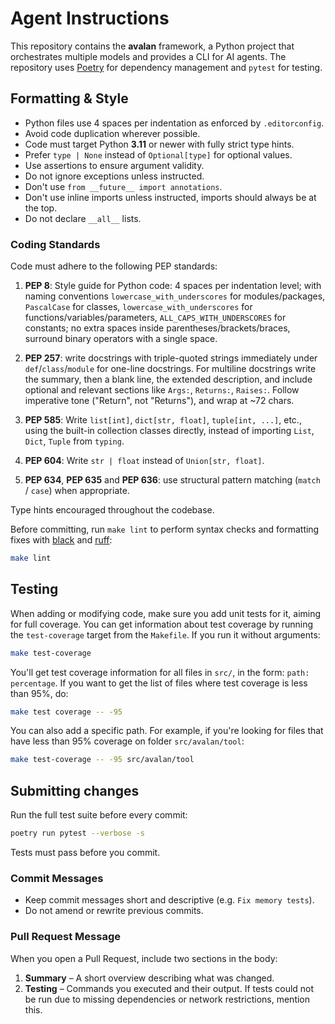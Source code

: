 # Agent Instructions

This repository contains the **avalan** framework, a Python project that
orchestrates multiple models and provides a CLI for AI agents. The repository
uses [Poetry](https://python-poetry.org/) for dependency management
and `pytest` for testing.

## Formatting & Style

- Python files use 4 spaces per indentation as enforced by `.editorconfig`.
- Avoid code duplication wherever possible.
- Code must target Python **3.11** or newer with fully strict type hints.
- Prefer `type | None` instead of `Optional[type]` for optional values.
- Use assertions to ensure argument validity.
- Do not ignore exceptions unless instructed.
- Don't use `from __future__ import annotations`.
- Don't use inline imports unless instructed, imports should always be at the top.
- Do not declare `__all__` lists.

### Coding Standards

Code must adhere to the following PEP standards:

1. **PEP 8**: Style guide for Python code: 4 spaces per indentation level;
with naming conventions `lowercase_with_underscores` for modules/packages,
`PascalCase` for classes, `lowercase_with_underscores` for
functions/variables/parameters, `ALL_CAPS_WITH_UNDERSCORES` for constants;
no extra spaces inside parentheses/brackets/braces, surround binary operators
with a single space.

2. **PEP 257**: write docstrings with triple-quoted strings immediately under
`def`/`class`/`module` for one-line docstrings. For multiline docstrings
write the summary, then a blank line, the extended description, and include
optional and relevant sections like `Args:`, `Returns:`, `Raises:`. Follow
imperative tone ("Return", not "Returns"), and wrap at ~72 chars.

3. **PEP 585**: Write `list[int]`, `dict[str, float]`, `tuple[int, ...]`, etc.,
using the built-in collection classes directly, instead of importing `List`,
`Dict`, `Tuple` from `typing`.

4. **PEP 604**: Write `str | float` instead of `Union[str, float]`.

5. **PEP 634**, **PEP 635** and **PEP 636**: use structural pattern matching
(`match` / `case`) when appropriate.

Type hints encouraged throughout the codebase.

Before committing, run `make lint` to perform syntax checks and formatting
fixes with [black](https://black.readthedocs.io/en/stable/) and
[ruff](https://docs.astral.sh/ruff/):

```bash
make lint
```

## Testing

When adding or modifying code, make sure you add unit tests for it, aiming
for full coverage. You can get information about test coverage by running
the `test-coverage` target from the `Makefile`. If you run it without
arguments:

```bash
make test-coverage
```

You'll get test coverage information for all files in `src/`, in the form:
`path: percentage`. If you want to get the list of files where test coverage
is less than 95%, do:

```bash
make test coverage -- -95
```

You can also add a specific path. For example, if you're looking for files
that have less than 95% coverage on folder `src/avalan/tool`:

```bash
make test-coverage -- -95 src/avalan/tool
```

## Submitting changes

Run the full test suite before every commit:

```bash
poetry run pytest --verbose -s
```

Tests must pass before you commit.

### Commit Messages

- Keep commit messages short and descriptive (e.g. `Fix memory tests`).
- Do not amend or rewrite previous commits.

### Pull Request Message

When you open a Pull Request, include two sections in the body:

1. **Summary** – A short overview describing what was changed.
2. **Testing** – Commands you executed and their output. If tests could not be
run due to missing dependencies or network restrictions, mention this.

